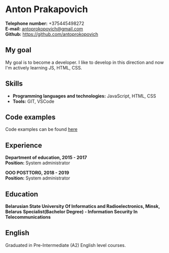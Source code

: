 # Anton Prakapovich   
**Telephone number:** +375445498272  
**E-mail:** antoprokopovich@gmail.com  
**Github:** https://github.com/antoprokopovich   
## My goal  
My goal is to become a developer. I like to develop in this direction and now I'm actively learning JS, HTML, CSS.  
## Skills  
* **Programming languages and technologies:** JavaScript, HTML, CSS  
* **Tools:** GIT, VSCode  
## Code examples  
Code examples can be found [here](https://github.com/antoprokopovich)  
## Experience  
**Department of education, 2015 - 2017**  
**Position:** System administrator  

**OOO POSTTORG, 2018 - 2019**  
**Position:** System administrator  
## Education  
**Belarusian State University Of Informatics and Radioelectronics, Minsk, Belarus**
**Specialist(Bachelor Degree) - Information Security In Telecommunications**  
## English  
Graduated in Pre-Intermediate (A2) English level courses.    

